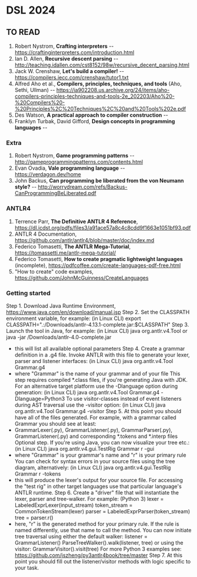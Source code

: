 # DSL 2024
## TO READ
1. Robert Nystrom, **Crafting interpreters** -- https://craftinginterpreters.com/introduction.html
2. Ian D. Allen, **Recursive descent parsing** -- http://teaching.idallen.com/cst8152/98w/recursive_decent_parsing.html
3. Jack W. Crenshaw, **Let's build a compiler!** -- https://compilers.iecc.com/crenshaw/tutor1.txt
4. Alfred Aho et al., **Compilers, principles, techniques, and tools** (Aho, Sethi, Ullman) -- https://ia902208.us.archive.org/24/items/aho-compilers-principles-techniques-and-tools-2e_202203/Aho%20-%20Compilers%20-%20Principles%2C%20Techniques%2C%20and%20Tools%202e.pdf
5. Des Watson, **A practical approach to compiler construction** --
6. Franklyn Turbak, David Gifford, **Design concepts in programming languages** --
### Extra
1. Robert Nystrom, **Game programming patterns** -- http://gameprogrammingpatterns.com/contents.html
2. Evan Ovadia, **Vale programming language** -- https://verdagon.dev/home
3. John Backus, **Can programming be liberated from the von Neumann style?** -- http://worrydream.com/refs/Backus-CanProgrammingBeLiberated.pdf
### ANTLR4
1. Terrence Parr, **The Definitive ANTLR 4 Reference**,
https://dl.icdst.org/pdfs/files3/a91ace57a8c4c8cdd9f1663e1051bf93.pdf
2. ANTLR 4 Documentation,
https://github.com/antlr/antlr4/blob/master/doc/index.md
3. Federico Tomasetti, **The ANTLR Mega-Tutorial**,
https://tomassetti.me/antlr-mega-tutorial/ 
4. Federico Tomasetti, **How to create pragmatic lightweight languages** (incomplete),
https://pdfcoffee.com/create-languages-pdf-free.html
5. "How to create" code examples,
https://github.com/JohnMcGuinness/CreateLanguages
### Getting started
Step 1. Download Java Runtime Environment, https://www.java.com/en/download/manual.jsp
Step 2. Set the CLASSPATH environment variable, for example:
        (in Linux CLI) export CLASSPATH=".:/Downloads/antlr-4.13.1-complete.jar:$CLASSPATH"
Step 3. Launch the tool in Java, for example:
        (in Linux CLI) java org.antlr.v4.Tool
        or
        java -jar /Downloads/antlr-4.0-complete.jar
- this will list all available optional parameters
Step 4. Create a grammar definition in a .g4 file. Invoke ANTLR with this file to generate your lexer, parser and listener interfaces:
        (in Linux CLI) java org.antlr.v4.Tool Grammar.g4
- where "Grammar" is the name of your grammar and of your file
This step requires compiled *.class files, if you're generating Java with JDK.
For an alternative target platform use the -Dlanguage option during generation:
        (in Linux CLI) java org.antlr.v4.Tool Grammar.g4 -Dlanguage=Python3
To use visitor-classes instead of event listeners during AST traversal use the -visitor option:
        (in Linux CLI) java org.antlr.v4.Tool Grammar.g4 -visitor
Step 5. At this point you should have all of the files generated. For example, with a grammar called Grammar you should see at least:
- GrammarLexer(.py), GrammarListener(.py), GrammarParser(.py), GrammarListener(.py) and corresponding *.tokens and *.interp files
Optional step. If you're using Java, you can now visualize your tree etc.:
        (in Linux CLI) java org.antlr.v4.gui.TestRig Grammar r -gui
- where "Grammar" is your grammar's name and "r" is your primary rule
You can check for syntax errors in your source files using the tree diagram, alternatively:
        (in Linux CLI) java org.antlr.v4.gui.TestRig Grammar r -tokens
- this will produce the lexer's output for your source file.
For accessing the "test rig" in other target languages use that particular language's ANTLR runtime.
Step 6. Create a "driver" file that will instantiate the lexer, parser and tree-walker. For example:
        (Python 3) lexer = LabeledExprLexer(input_stream)
                   token_stream = CommonTokenStream(lexer)
                   parser = LabeledExprParser(token_stream)
                   tree = parser.r()
- here, "r" is the generated method for your primary rule. If the rule is named differently, use that name to call the method.
You can now initiate tree traversal using either the default walker:
                   listener = GrammarListener()
                   ParseTreeWalker().walk(listener, tree)
or using the visitor:
                   GrammarVisitor().visit(tree)
For more Python 3 examples see: https://github.com/jszheng/py3antlr4book/tree/master
Step 7. At this point you should fill out the listener/visitor methods with logic specific to your task.
